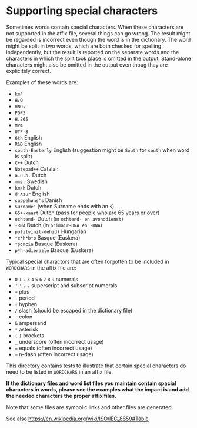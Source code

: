 # Supporting special characters

Sometimes words contain special characters. When these characters are not supported in the affix file, several things can go wrong. The result might be regarded is incorrect even though the word is in the dictionary. The word might be split in two words, which are both checked for spelling independently, but the result is reported on the separate words and the characters in which the split took place is omitted in the output. Stand-alone characters might also be omitted in the output even thoug thay are explicitely correct.

Examples of these words are:
* `km²`
* `H₂O`
* `HNO₃`
* `POP3`
* `H.265`
* `MP4`
* `UTF-8`
* `6th` English
* `R&D` English
* `south-Easterly` English (suggestion might be `South` for `south` when word is split)
* `C++` Dutch
* `Notepad++` Catalan
* `a.u.b.` Dutch
* `mms:` Swedish
* `km/h` Dutch
* `d'Azur` English
* `suppehøns's` Danish
* `Surname'` (when Surname ends with an `s`)
* `65+-kaart` Dutch (pass for people who are 65 years or over)
* `ochtend-` Dutch (in `ochtend- en avonddienst`)
* `-RNA` Dutch (in `primair-DNA en -RNA`)
* `poli(vinil-dehid)` Hungarian
* `*e*h*b*o` Basque (Euskera)
* `*pcmcia` Basque (Euskera)
* `p*h-adierazle` Basque (Euskera)

Typical special charactors that are often forgotten to be included in `WORDCHARS` in the affix file are:
* `0` `1` `2` `3` `4` `5` `6` `7` `8` `9` numerals
* `²` `³` `₂` `₃` superscript and subscript numerals
* `+` plus
* `.` period
* `-` hyphen
* `/` slash (should be escaped in the dictionary file)
* `:` colon
* `&` ampersand
* `*` asterisk
* `(` `)` brackets
* `_` underscore (often incorrect usage)
* `=` equals (often incorrect usage)
* `–` n-dash (often incorrect usage)

This directory contains tests to illustrate that certain special characters do need to be listed in `WORDCHARS` in an affix file.

**If the dictionary files and word list files you maintain contain spacial characters in words, please see the examples what the impact is and add the needed characters the proper affix files.**


Note that some files are symbolic links and other files are generated.

See also https://en.wikipedia.org/wiki/ISO/IEC_8859#Table

